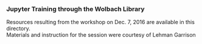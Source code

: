### Jupyter Training through the Wolbach Library

Resources resulting from the workshop on Dec. 7, 2016 are available in this directory.    
Materials and instruction for the session were courtesy of Lehman Garrison 